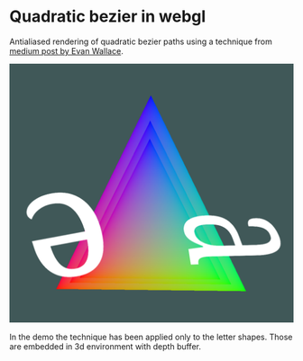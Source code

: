 # Quadratic bezier in webgl

Antialiased rendering of quadratic bezier paths using a technique from [medium post by Evan Wallace](https://medium.com/@evanwallace/easy-scalable-text-rendering-on-the-gpu-c3f4d782c5ac).


![letter shapes floating in space, on a background of three colorful triangles](media/demo.png)

In the demo the technique has been applied only to the letter shapes. Those are embedded in 3d environment with depth buffer.

